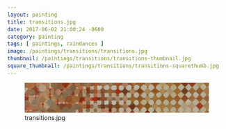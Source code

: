 ```yaml
---
layout: painting
title: transitions.jpg
date: 2017-06-02 21:00:24 -0600
category: painting
tags: [ paintings, raindances ]
image: /paintings/transitions/transitions.jpg
thumbnail: /paintings/transitions/transitions-thumbnail.jpg
square_thumbnail: /paintings/transitions/transitions-squarethumb.jpg
---
```


<figure class="fullwidth"><img src="/paintings/transitions/transitions.jpg" alt="A painting titled: transitions.jpg by painter Kyle Cunningham" /><figcaption>transitions.jpg</figcaption></figure>
